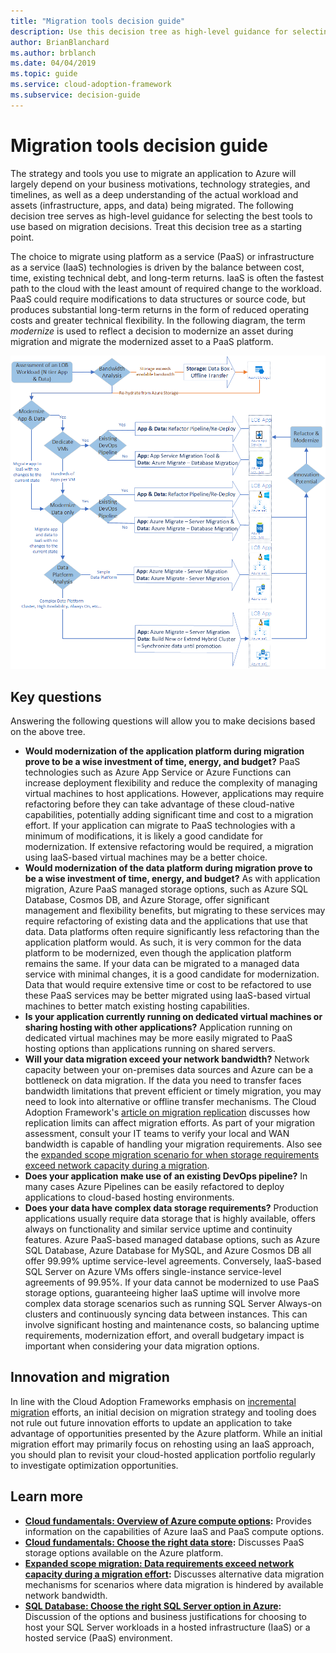 ```yaml
---
title: "Migration tools decision guide"
description: Use this decision tree as high-level guidance for selecting strategy and tools to migrate an application to Azure.
author: BrianBlanchard
ms.author: brblanch
ms.date: 04/04/2019
ms.topic: guide
ms.service: cloud-adoption-framework
ms.subservice: decision-guide
---
```


# Migration tools decision guide

The strategy and tools you use to migrate an application to Azure will largely depend on your business motivations, technology strategies, and timelines, as well as a deep understanding of the actual workload and assets (infrastructure, apps, and data) being migrated. The following decision tree serves as high-level guidance for selecting the best tools to use based on migration decisions. Treat this decision tree as a starting point.

The choice to migrate using platform as a service (PaaS) or infrastructure as a service (IaaS) technologies is driven by the balance between cost, time, existing technical debt, and long-term returns. IaaS is often the fastest path to the cloud with the least amount of required change to the workload. PaaS could require modifications to data structures or source code, but produces substantial long-term returns in the form of reduced operating costs and greater technical flexibility. In the following diagram, the term _modernize_ is used to reflect a decision to modernize an asset during migration and migrate the modernized asset to a PaaS platform.

![Example migration tools decision tree.](../../_images/migrate/migration-tools-decision-tree.png)

## Key questions

Answering the following questions will allow you to make decisions based on the above tree.

- **Would modernization of the application platform during migration prove to be a wise investment of time, energy, and budget?** PaaS technologies such as Azure App Service or Azure Functions can increase deployment flexibility and reduce the complexity of managing virtual machines to host applications. However, applications may require refactoring before they can take advantage of these cloud-native capabilities, potentially adding significant time and cost to a migration effort. If your application can migrate to PaaS technologies with a minimum of modifications, it is likely a good candidate for modernization. If extensive refactoring would be required, a migration using IaaS-based virtual machines may be a better choice.
- **Would modernization of the data platform during migration prove to be a wise investment of time, energy, and budget?** As with application migration, Azure PaaS managed storage options, such as Azure SQL Database, Cosmos DB, and Azure Storage, offer significant management and flexibility benefits, but migrating to these services may require refactoring of existing data and the applications that use that data. Data platforms often require significantly less refactoring than the application platform would. As such, it is very common for the data platform to be modernized, even though the application platform remains the same. If your data can be migrated to a managed data service with minimal changes, it is a good candidate for modernization. Data that would require extensive time or cost to be refactored to use these PaaS services may be better migrated using IaaS-based virtual machines to better match existing hosting capabilities.
- **Is your application currently running on dedicated virtual machines or sharing hosting with other applications?** Application running on dedicated virtual machines may be more easily migrated to PaaS hosting options than applications running on shared servers.
- **Will your data migration exceed your network bandwidth?** Network capacity between your on-premises data sources and Azure can be a bottleneck on data migration. If the data you need to transfer faces bandwidth limitations that prevent efficient or timely migration, you may need to look into alternative or offline transfer mechanisms. The Cloud Adoption Framework's [article on migration replication](../../migrate/migration-considerations/migrate/replicate.md#replication-risks---physics-of-replication) discusses how replication limits can affect migration efforts. As part of your migration assessment, consult your IT teams to verify your local and WAN bandwidth is capable of handling your migration requirements. Also see the [expanded scope migration scenario for when storage requirements exceed network capacity during a migration](../../migrate/expanded-scope/network-capacity-exceeded.md#suggested-prerequisites).
- **Does your application make use of an existing DevOps pipeline?** In many cases Azure Pipelines can be easily refactored to deploy applications to cloud-based hosting environments.
- **Does your data have complex data storage requirements?** Production applications usually require data storage that is highly available, offers always on functionality and similar service uptime and continuity features. Azure PaaS-based managed database options, such as Azure SQL Database, Azure Database for MySQL, and Azure Cosmos DB all offer 99.99% uptime service-level agreements. Conversely, IaaS-based SQL Server on Azure VMs offers single-instance service-level agreements of 99.95%. If your data cannot be modernized to use PaaS storage options, guaranteeing higher IaaS uptime will involve more complex data storage scenarios such as running SQL Server Always-on clusters and continuously syncing data between instances. This can involve significant hosting and maintenance costs, so balancing uptime requirements, modernization effort, and overall budgetary impact is important when considering your data migration options.

## Innovation and migration

In line with the Cloud Adoption Frameworks emphasis on [incremental migration](../../migrate/index.md#migration-implementation) efforts, an initial decision on migration strategy and tooling does not rule out future innovation efforts to update an application to take advantage of opportunities presented by the Azure platform. While an initial migration effort may primarily focus on rehosting using an IaaS approach, you should plan to revisit your cloud-hosted application portfolio regularly to investigate optimization opportunities.

## Learn more

- **[Cloud fundamentals: Overview of Azure compute options](https://docs.microsoft.com/azure/architecture/guide/technology-choices/compute-overview):** Provides information on the capabilities of Azure IaaS and PaaS compute options.
- **[Cloud fundamentals: Choose the right data store](https://docs.microsoft.com/azure/architecture/guide/technology-choices/data-store-overview):** Discusses PaaS storage options available on the Azure platform.
- **[Expanded scope migration: Data requirements exceed network capacity during a migration effort](../../migrate/expanded-scope/network-capacity-exceeded.md):** Discusses alternative data migration mechanisms for scenarios where data migration is hindered by available network bandwidth.
- **[SQL Database: Choose the right SQL Server option in Azure](https://docs.microsoft.com/azure/sql-database/sql-database-paas-vs-sql-server-iaas#business-motivations-for-choosing-databases-managed-instances-or-sql-virtual-machines):** Discussion of the options and business justifications for choosing to host your SQL Server workloads in a hosted infrastructure (IaaS) or a hosted service (PaaS) environment.
